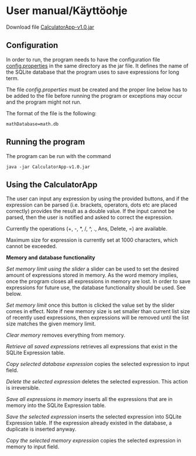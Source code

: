# User manual/Käyttöohje

Download file [CalculatorApp-v1.0.jar](https://github.com/Jsos17/CalculatorApp/releases)

## Configuration

In order to run, the program needs to have the configuration file [config.properties](https://github.com/Jsos17/otm-harjoitustyo/blob/master/CalculatorApp/config.properties) in the same directory as the jar file. It defines the name of the SQLite database that the program uses to save expressions for long term. 

The file *config.properties* must be created and the proper line below has to be added to the file before running the program or exceptions may occur and the program might not run.

The format of the file is the following:

    mathDatabase=math.db

## Running the program

The program can be run with the command

    java -jar CalculatorApp-v1.0.jar

## Using the CalculatorApp

The user can input any expression by using the provided buttons, and if the expression can be parsed (i.e. brackets, operators, dots etc are placed correctly) provides the result as a double value. If the input cannot be parsed, then the user is notified and asked to correct the expression.

Currently the operations (+, -, *, /, ^, ., Ans, Delete, =) are available. 

Maximum size for expression is currently set at 1000 characters, which cannot be exceeded.

**Memory and database functionality**

*Set memory limit using the slider* a slider can be used to set the desired amount of expressions stored in memory. As the word memory implies, once the program closes all expressions in memory are lost. In order to save expressions for future use, the database functionality should be used. See below.

*Set memory limit* once this button is clicked the value set by the slider comes in effect. Note if new memory size is set smaller than current list size of recently used expressions, then expressions will be removed until the list size matches the given memory limit.

*Clear memory* removes everything from memory.

*Retrieve all saved expressions* retrieves all expressions that exist in the SQLite Expression table.

*Copy selected database expression* copies the selected expression to input field.

*Delete the selected expression* deletes the selected expression. This action is irreversible.

*Save all expressions in memory* inserts all the expressions that are in memory into the SQLite Expression table.

*Save the selected expression* inserts the selected expression into SQLite Expression table. If the expression already existed in the database, a duplicate is inserted anyway.

*Copy the selected memory expression* copies the selected expression in memory to input field.
